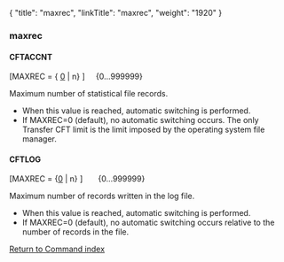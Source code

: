 {
    "title": "maxrec",
    "linkTitle": "maxrec",
    "weight": "1920"
}<span id="maxrec"></span>

### maxrec

#### CFTACCNT

\[MAXREC = { <u>0</u> | n} \]     {0...999999}

Maximum number
of statistical file records.

- When this value is reached, automatic switching is performed.
- If MAXREC=0 (default), no automatic switching occurs. The only Transfer CFT limit is the limit imposed by the operating system file manager.

#### CFTLOG

\[MAXREC = {<u>0</u> | n} \]       {0...999999}

Maximum number of records written in the
log file.

- When this value is reached, automatic switching is performed.
- If MAXREC=0 (default), no automatic switching occurs relative to the
    number of records in the file.

[Return to Command index](../../)
